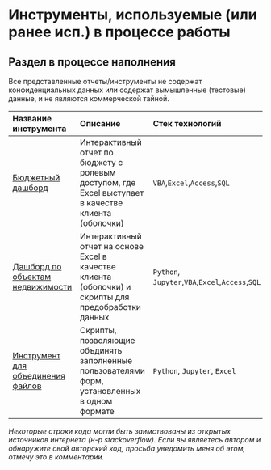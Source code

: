 # Инструменты, используемые (или ранее исп.) в процессе работы
## Раздел в процессе наполнения
Все представленные отчеты/инструменты не содержат конфиденциальных данных или содержат вымышленные (тестовые) данные, и не являются коммерческой тайной.



| Название инструмента | Описание | Стек технологий | 
| :---------------------- | :---------------------- | :---------------------- |
| [Бюджетный дашборд](1_budget_dashboard) | Интерактивный отчет по бюджету с ролевым доступом, где Excel выступает в качестве клиента (оболочки) | `VBA`,`Excel`,`Access`,`SQL` |
| [Дашборд по объектам недвижимости](2_real_estate_dashboard) | Интерактивный отчет на основе Excel в качестве клиента (оболочки) и скрипты для предобработки данных | `Python`, `Jupyter`,`VBA`,`Excel`,`Access`,`SQL` |
| [Инструмент для объединения файлов](3_merge_files) | Скрипты, позволяющие объдинять заполненные пользователями форм, установленных в одном формате | `Python`, `Jupyter`, `Excel` |

*Некоторые строки кода могли быть заимствованы из открытых источников интернета (н-р stackoverflow). Если вы являетесь автором и обнаружите свой авторский код, просьба уведомить меня об этом, отмечу это в комментарии.*




